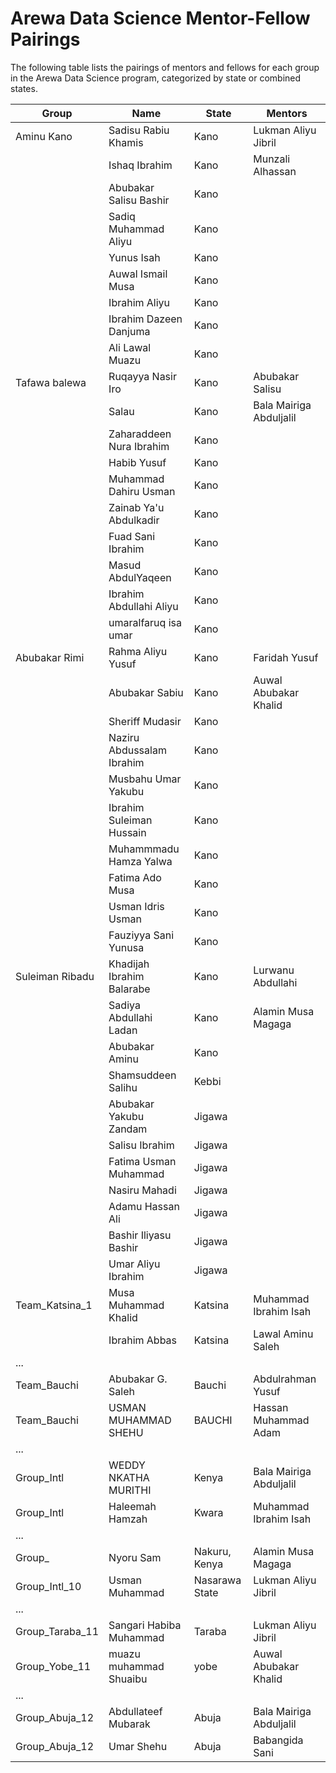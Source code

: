 # Arewa Data Science Mentor-Fellow Pairings

The following table lists the pairings of mentors and fellows for each group in the Arewa Data Science program, categorized by state or combined states.

| Group            | Name                           | State           | Mentors                    |
|------------------|--------------------------------|-----------------|----------------------------|
| Aminu Kano     | Sadisu Rabiu Khamis            | Kano            | Lukman Aliyu Jibril        |
|        | Ishaq Ibrahim                  | Kano            | Munzali Alhassan           |
|   | Abubakar Salisu Bashir         | Kano            |                            |
|        | Sadiq Muhammad Aliyu           | Kano            |                            |
|        | Yunus Isah                     | Kano            |                            |
|              |          Auwal Ismail Musa            |   Kano               |                            |
|  |  Ibrahim Aliyu      |Kano            |              |    
|  |  Ibrahim Dazeen Danjuma | Kano|  |  
|  |  Ali Lawal Muazu| Kano | |
| Tafawa balewa     | Ruqayya Nasir Iro      | Kano            | Abubakar Salisu          |
|      | Salau                | Kano            | Bala Mairiga Abduljalil         |
|  |    Zaharaddeen Nura Ibrahim   |   Kano   |        |
|  |    Habib Yusuf  |   Kano   |        |
|  |    Muhammad Dahiru Usman   |   Kano   |        |
|  |    Zainab Ya'u Abdulkadir   |   Kano   |        |
|  |    Fuad Sani Ibrahim   |   Kano   |        |
|  |    Masud AbdulYaqeen    |   Kano   |        |
|  |    Ibrahim Abdullahi Aliyu   |   Kano   |        |
|  |    umaralfaruq isa umar   |   Kano   |        |
| Abubakar Rimi   | Rahma Aliyu Yusuf                 | Kano    | Faridah Yusuf         |
|    | Abubakar Sabiu        | Kano          | Auwal Abubakar Khalid            |
|    | Sheriff  Mudasir      | Kano          |                     |
|    | Naziru Abdussalam Ibrahim     | Kano          |                     |
|    | Musbahu Umar Yakubu       | Kano          |                     |
|    | Ibrahim Suleiman Hussain     | Kano          |                     |
|    | Muhammmadu Hamza Yalwa      | Kano          |                     |
|    | Fatima Ado Musa       | Kano          |                     |
|    | Usman Idris Usman       | Kano          |                     |
|    | Fauziyya  Sani Yunusa     | Kano          |                     |
| Suleiman Ribadu   | Khadijah Ibrahim Balarabe            | Kano         | Lurwanu Abdullahi         |
|    | Sadiya Abdullahi Ladan         | Kano          | Alamin Musa Magaga            |
|    |   Abubakar Aminu               |  Kano         |     |
|  |Shamsuddeen Salihu | Kebbi|  |
|  | Abubakar Yakubu Zandam |Jigawa  |   |
|  | Salisu Ibrahim |Jigawa  |   |
|  | Fatima Usman Muhammad |Jigawa  |   |
|  | Nasiru Mahadi  |Jigawa  |   |
|  | Adamu Hassan Ali |Jigawa  |   |
|  | Bashir Iliyasu Bashir  |Jigawa  |   |
|  | Umar Aliyu Ibrahim| Jigawa|  |
| Team_Katsina_1  | Musa Muhammad Khalid           | Katsina         | Muhammad Ibrahim Isah      |
|   | Ibrahim Abbas                  | Katsina         | Lawal Aminu Saleh          |
| ...              |                                |                 |                            |
| Team_Bauchi   | Abubakar G. Saleh              | Bauchi          | Abdulrahman Yusuf          |
| Team_Bauchi   | USMAN MUHAMMAD SHEHU           | BAUCHI          | Hassan Muhammad Adam       |
| ...              |                                |                 |                            |
| Group_Intl     | WEDDY NKATHA MURITHI           | Kenya           | Bala Mairiga Abduljalil    |
| Group_Intl     | Haleemah Hamzah                | Kwara           | Muhammad Ibrahim Isah      |
| ...              |                                |                 |                            |
| Group_    | Nyoru Sam                      | Nakuru, Kenya   | Alamin Musa Magaga         |
| Group_Intl_10    | Usman Muhammad                 | Nasarawa State  | Lukman Aliyu Jibril        |
| ...              |                                |                 |                            |
| Group_Taraba_11  | Sangari Habiba Muhammad        | Taraba          | Lukman Aliyu Jibril        |
| Group_Yobe_11    | muazu muhammad Shuaibu         | yobe            | Auwal Abubakar Khalid      |
| ...              |                                |                 |                            |
| Group_Abuja_12   | Abdullateef Mubarak            | Abuja           | Bala Mairiga Abduljalil    |
| Group_Abuja_12   | Umar Shehu                     | Abuja           | Babangida Sani             |

